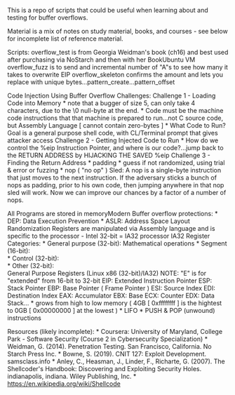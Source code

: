 This is a repo of scripts that could be useful when learning about and testing for buffer overflows.

Material is a mix of notes on study material, books, and courses - see below for incomplete list of reference material.

Scripts:
	overflow_test is from Georgia Weidman's book (ch16) and best used after purchasing via NoStarch and then with her BookUbuntu VM
	overflow_fuzz is to send and incremental number of "A"s to see how many it takes to overwrite EIP
	overflow_skeleton confirms the amount and lets you replace with unique bytes...pattern_create...pattern_offset

Code Injection Using Buffer Overflow Challenges:
	Challenge 1 - Loading Code into Memory
		* note that a bugger of size 5, can only take 4 characters, due to the \0 null-byte at the end.
		* Code must be the machine code instructions that that machine is prepared to run...not C source code, but Assembly Language [ cannot contain zero-bytes ]
		* What Code to Run?  Goal is a general purpose shell code, with CL/Terminal prompt that gives attacker access
	Challenge 2 - Getting Injected Code to Run
		* How do we control the %eip Instruction Pointer, and where is our code?...jump back to the RETURN ADDRESS by HIJACKING THE SAVED %eip
	Challenge 3 - Finding the Return Address
		* padding
		* guess if not randomized, using trial & error or fuzzing
		* nop ( "no op" ) Sled:  A nop is a single-byte instruction that just moves to the next instruction.  If the adversary sticks a bunch of nops as padding, prior to his own code, then jumping anywhere in that nop sled will work.  Now we can improve our chances by a factor of a number of nops.

All Programs are stored in memoryModern Buffer overflow protections:
	* DEP:  Data Execution Prevention
	* ASLR:  Address Space Layout Randomization
Registers are manipulated via Assembly language and is specific to the processor - Intel 32-bit = IA32 processor
IA32 Register Categories:
	* General purpose (32-bit):  Mathematical operations
	* Segment (16-bit):  
	* Control (32-bit):  
	* Other (32-bit):  
General Purpose Registers (Linux x86 (32-bit)/IA32)
	NOTE:  "E" is for "extended" from 16-bit to 32-bit
	EIP:  Extended Instruction Pointer
	ESP:  Stack Pointer
	EBP:  Base Pointer ( Frame Pointer )
	ESI:  Source Index
	EDI:  Destination Index
	EAX:  Accumulator
	EBX:  Base
	ECX:  Counter
	EDX:  Data
Stack...
	* grows from high to low memory ( 4GB [ 0xffffffff ] is the hightest to 0GB [ 0x00000000 ] at the lowest )
	* LIFO
	* PUSH & POP (unwound) instructions

Resources (likely incomplete):
	* Coursera: University of Maryland, College Park - Software Security (Course 2 in Cybersecurity Specialization)
	* Weidman, G. (2014). Penetration Testing. San Francisco, California. No Starch Press Inc.
	* Bowne, S. (2019). CNIT 127: Exploit Development. samsclass.info
	* Anley, C., Heasman, J., Linder, F., Richarte, G. (2007). The Shellcoder's Handbook: Discovering and Exploiting Security Holes. indianapolis, indiana. Wiley Publishing, Inc.
	* https://en.wikipedia.org/wiki/Shellcode
